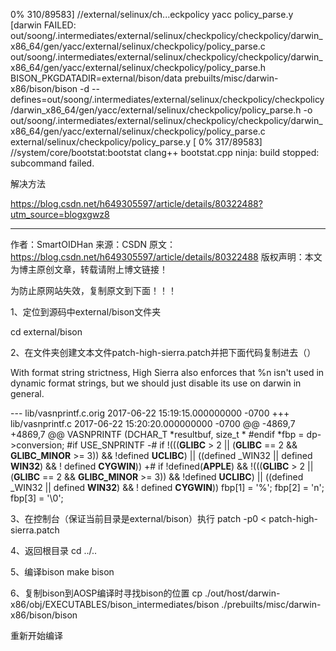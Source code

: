   0% 310/89583] //external/selinux/ch...eckpolicy yacc policy_parse.y [darwin
FAILED: out/soong/.intermediates/external/selinux/checkpolicy/checkpolicy/darwin_x86_64/gen/yacc/external/selinux/checkpolicy/policy_parse.c out/soong/.intermediates/external/selinux/checkpolicy/checkpolicy/darwin_x86_64/gen/yacc/external/selinux/checkpolicy/policy_parse.h 
BISON_PKGDATADIR=external/bison/data prebuilts/misc/darwin-x86/bison/bison -d  --defines=out/soong/.intermediates/external/selinux/checkpolicy/checkpolicy/darwin_x86_64/gen/yacc/external/selinux/checkpolicy/policy_parse.h -o out/soong/.intermediates/external/selinux/checkpolicy/checkpolicy/darwin_x86_64/gen/yacc/external/selinux/checkpolicy/policy_parse.c external/selinux/checkpolicy/policy_parse.y
[  0% 317/89583] //system/core/bootstat:bootstat clang++ bootstat.cpp
ninja: build stopped: subcommand failed.




解决方法

https://blog.csdn.net/h649305597/article/details/80322488?utm_source=blogxgwz8

--------------------- 
作者：SmartOIDHan 
来源：CSDN 
原文：https://blog.csdn.net/h649305597/article/details/80322488 
版权声明：本文为博主原创文章，转载请附上博文链接！

为防止原网站失效，复制原文到下面！！！

1、定位到源码中external/bison文件夹

cd external/bison

2、在文件夹创建文本文件patch-high-sierra.patch并把下面代码复制进去（）

With format string strictness, High Sierra also enforces that %n isn't used
in dynamic format strings, but we should just disable its use on darwin in
general.

--- lib/vasnprintf.c.orig   2017-06-22 15:19:15.000000000 -0700
+++ lib/vasnprintf.c    2017-06-22 15:20:20.000000000 -0700
@@ -4869,7 +4869,7 @@ VASNPRINTF (DCHAR_T *resultbuf, size_t *
 #endif
                   *fbp = dp->conversion;
 #if USE_SNPRINTF
-# if !(((__GLIBC__ > 2 || (__GLIBC__ == 2 && __GLIBC_MINOR__ >= 3)) && !defined __UCLIBC__) || ((defined _WIN32 || defined __WIN32__) && ! defined __CYGWIN__))
+# if !defined(__APPLE__) && !(((__GLIBC__ > 2 || (__GLIBC__ == 2 && __GLIBC_MINOR__ >= 3)) && !defined __UCLIBC__) || ((defined _WIN32 || defined __WIN32__) && ! defined __CYGWIN__))
                 fbp[1] = '%';
                 fbp[2] = 'n';
                 fbp[3] = '\0';
                 
3、在控制台（保证当前目录是external/bison）执行
patch -p0 < patch-high-sierra.patch 

4、返回根目录
cd ../.. 

5、编译bison
make bison

6、复制bison到AOSP编译时寻找bison的位置
cp ./out/host/darwin-x86/obj/EXECUTABLES/bison_intermediates/bison ./prebuilts/misc/darwin-x86/bison/bison

重新开始编译

